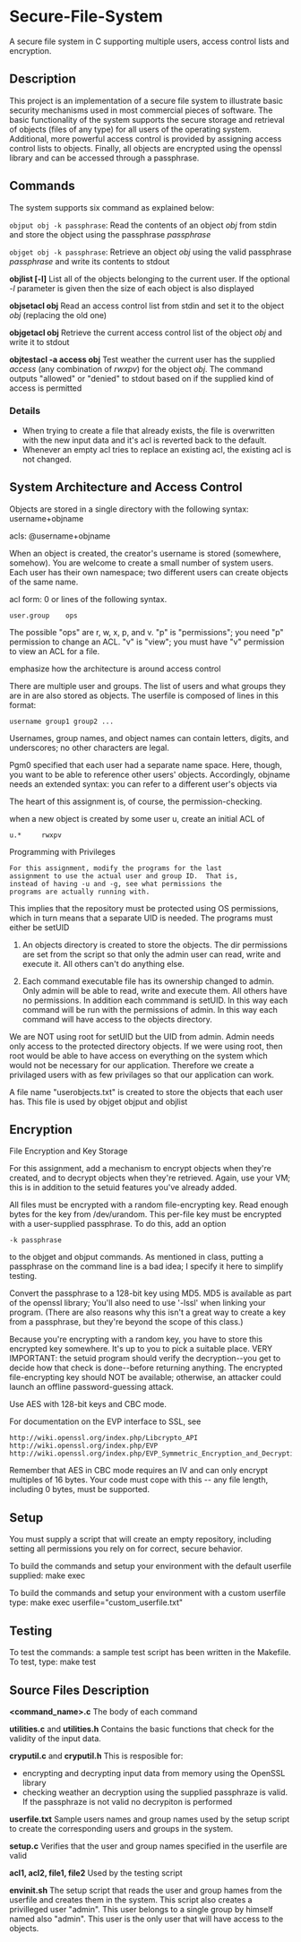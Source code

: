 # Secure-File-System
A secure file system in C supporting multiple users, access control lists and encryption.

## Description

This project is an implementation of a secure file system to illustrate basic security mechanisms used in most commercial pieces of software. The basic functionality of the system supports the secure storage and retrieval of objects (files of any type) for all users of the operating system. Additional, more powerful access control is provided by assigning access control lists to objects. Finally, all objects are encrypted using the openssl library and can be accessed through a passphrase.

## Commands
The system supports six command as explained below:

`objput obj -k passphrase`: Read the contents of an object *obj* from stdin and store the object using the passphrase *passphrase*

`objget obj -k passphrase`: Retrieve an object *obj* using the valid passphrase *passphrase* and write its contents to stdout

**objlist [-l]**
List all of the objects belonging to the current user. If the optional *-l* parameter is given then the size of each object is also displayed

**objsetacl obj**
Read an access control list from stdin and set it to the object *obj* (replacing the old one)

**objgetacl obj**
Retrieve the current access control list of the object *obj* and write it to stdout

**objtestacl -a access obj**
Test weather the current user has the supplied *access* (any combination of *rwxpv*) for the object *obj*. The command outputs "allowed" or "denied" to stdout based on if the supplied kind of access is permitted

### Details

- When trying to create a file that already exists, the file is overwritten with the new input data and it's acl is reverted back to the default.
- Whenever an empty acl tries to replace an existing acl, the existing acl is not changed.

## System Architecture and Access Control

Objects are stored in a single directory with the following syntax:
username+objname

acls: @username+objname


When an object is created, the
creator's username is stored (somewhere, somehow).  You are welcome to create
a small number of system users.  Each user has their own namespace; two
different users can create objects of the same name.

acl form: 0 or lines of the following syntax.

	user.group    ops

The possible "ops" are r, w, x, p, and v.  "p" is "permissions";
you need "p" permission to change an ACL.  "v" is "view"; you must
have "v" permission to view an ACL for a file. 

emphasize how the architecture is around access control

There are multiple user and groups.  The list of users and what groups
they are in are also stored as objects.  The userfile is composed of lines in this format:

	username group1 group2 ...

Usernames, group names, and object names can contain letters, digits, and
underscores; no other characters are legal.

Pgm0 specified that each user had a separate name space.  Here,
though, you want to be able to reference other users' objects.
Accordingly, objname needs an extended syntax: you can refer to a
different user's objects via

The heart of this assignment is, of course, the permission-checking.

when a new object is created by some user u, create an initial ACL of

	u.*     rwxpv


Programming with Privileges

	For this assignment, modify the programs for the last
	assignment to use the actual user and group ID.  That is,
	instead of having -u and -g, see what permissions the
	programs are actually running with.

This implies that the repository must be protected using OS permissions, which in turn means that a separate UID is needed.  The programs must either be setUID

1) An objects directory is created to store the objects. The dir permissions are set from the script
so that only the admin user can read, write and execute it. All others can't do anything else.

2) Each command executable file has its ownership changed to admin. Only admin will be able to read, write
and execute them. All others have no permissions. In addition each commmand is setUID. In this way each command
will be run with the permissions of admin. In this way each command will have access to the objects directory.

We are NOT using root for setUID but the UID from admin. Admin needs only access to the protected directory
objects. If we were using root, then root would be able to have access on everything on the system which would
not be necessary for our application. Therefore we create a privilaged users with as few privilages so that
our application can work.

A file name "userobjects.txt" is created to store the objects that each user
has. This file is used by objget objput and objlist

## Encryption

File Encryption and Key Storage

For this assignment, add a mechanism to encrypt objects when they're
created, and to decrypt objects when they're retrieved.  Again, use
your VM; this is in addition to the setuid features you've already added.

All files must be encrypted with a random file-encrypting key.  Read
enough bytes for the key from /dev/urandom.  This per-file key must be
encrypted with a user-supplied passphrase.  To do this, add an option

	-k passphrase

to the objget and objput commands.  As mentioned in class, putting a
passphrase on the command line is a bad idea; I specify it here to
simplify testing.

Convert the passphrase to a 128-bit key using MD5.  MD5 is available
as part of the openssl library; You'll also need to use '-lssl'
when linking your program.  (There are also reasons why this isn't
a great way to create a key from a passphrase, but they're beyond
the scope of this class.)

Because you're encrypting with a random key, you have to store this
encrypted key somewhere.  It's up to you to pick a suitable place.
VERY IMPORTANT: the setuid program should verify the decryption--you
get to decide how that check is done--before returning anything.
The encrypted file-encrypting key should NOT be available; otherwise,
an attacker could launch an offline password-guessing attack.

Use AES with 128-bit keys and CBC mode.

For documentation on the EVP interface to SSL, see
	
	http://wiki.openssl.org/index.php/Libcrypto_API
	http://wiki.openssl.org/index.php/EVP
	http://wiki.openssl.org/index.php/EVP_Symmetric_Encryption_and_Decryption

Remember that AES in CBC mode requires an IV and can only encrypt multiples
of 16 bytes.  Your code must cope with this -- any file length, including
0 bytes, must be supported.

## Setup
You must supply a script that will create an empty repository, including setting all permissions you rely on for correct, secure behavior.

To build the commands and setup your environment with the default userfile supplied:
make exec

To build the commands and setup your environment with a custom userfile type:
make exec userfile="custom_userfile.txt"

## Testing
To test the commands: a sample test script has been written in the Makefile. To test, type:
make test


## Source Files Description

**<command_name>.c**
The body of each command

**utilities.c** and **utilities.h**
Contains the basic functions that check for the validity of the input data.

**cryputil.c** and **cryputil.h**
This is resposible for:
- encrypting and decrypting input data from memory using the OpenSSL library
- checking weather an decryption using the supplied passphraze is valid. If the passphraze is not valid
no decrypiton is performed

**userfile.txt**
Sample users names and group names used by the setup script to create the corresponding users and groups in the system.

**setup.c**
Verifies that the user and group names specified in the userfile are valid

**acl1, acl2, file1, file2**
Used by the testing script

**envinit.sh**
The setup script that reads the user and group hames from the userfile and creates them in the system.
This script also creates a privilleged user "admin". This user belongs to a single group by himself named
also "admin". This user is the only user that will have access to the objects.

